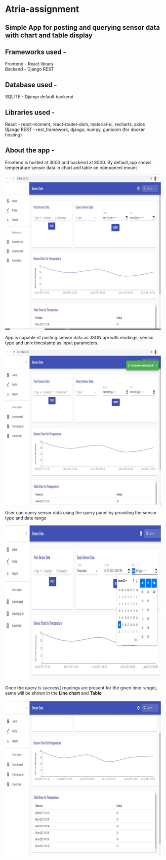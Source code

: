 # Atria-assignment

## Simple App for posting and querying sensor data with chart and table display

## Frameworks used - 
  Frontend - React library  
  Backend - Django REST
  
## Database used - 
  SQLITE - Django default backend
  
## Libraries used - 
  React - react-moment, react-router-dom, material-ui, recharts, axios  
  Django REST - rest_framework, django, numpy, gunicorn (for docker hosting)

## About the app - 
  Frontend is hosted at 3000 and backend at 8000. By default,app shows temperature sensor data in chart and table on component mount
  <div align="center">
    <img src="https://github.com/Athul8raj/Atria-assignment/blob/main/images/app_screenshot.JPG" width="1000px" height="500px"</img> 
</div>  

  App is capable of posting sensor data as JSON api with readings, sensor type and unix timestamp as input parameters.
  <div align="center">
    <img src="https://github.com/Athul8raj/Atria-assignment/blob/main/images/post_save_success.JPG" width="1000px" height="500px"</img> 
</div>  

  User can query sensor data using the query panel by providing the sensor type and date range
  <div align="center">
    <img src="https://github.com/Athul8raj/Atria-assignment/blob/main/images/query%20request.jpg" width="1000px" height="500px"</img> 
</div>  

  Once the query is success( readings are present for the given time range), same will be shown in the <b>Line chart</b> and <b>Table</b>  
  <div align="center">
    <img src="https://github.com/Athul8raj/Atria-assignment/blob/main/images/table%20and%20chart.JPG" width="1000px" height="500px"</img> 
</div> 
  
